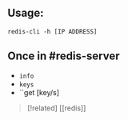 
## Usage:
```
redis-cli -h [IP ADDRESS]
```

## Once in #redis-server
- ``info``
- ``keys``
- ``get [key/s]

>[!related]
>[[redis]] 
